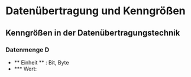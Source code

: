 # Datenübertragung und Kenngrößen

## Kenngrößen in der Datenübertragungstechnik

### Datenmenge D
- ** Einheit ** : Bit, Byte
- *** Wert: 
